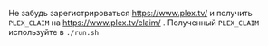 Не забудь зарегистрироваться https://www.plex.tv/ и получить `PLEX_CLAIM` на https://www.plex.tv/claim/ . Полученный `PLEX_CLAIM` используйте в `./run.sh`